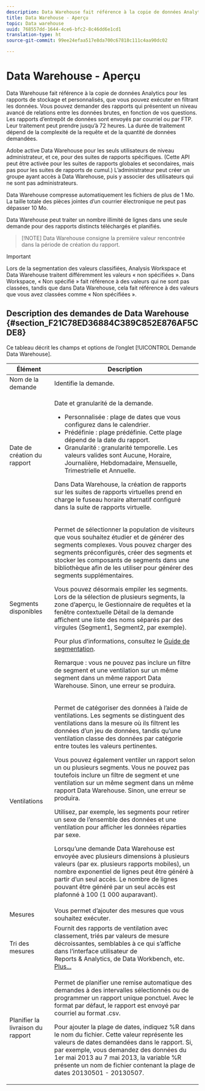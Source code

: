 ```yaml
---
description: Data Warehouse fait référence à la copie de données Analytics pour les rapports de stockage et personnalisés, que vous pouvez exécuter en filtrant les données. Vous pouvez demander des rapports qui présentent un niveau avancé de relations entre les données brutes, en fonction de vos questions. Les rapports d’entrepôt de données sont envoyés par courriel ou par FTP. Leur traitement peut prendre jusqu’à 72 heures. La durée de traitement dépend de la complexité de la requête et de la quantité de données demandées.
title: Data Warehouse - Aperçu
topic: Data warehouse
uuid: 768557dd-1644-4ce6-bfc2-8c46dd6e1cd1
translation-type: ht
source-git-commit: 99ee24efaa517e8da700c67818c111c4aa90dc02

---
```



# Data Warehouse - Aperçu

Data Warehouse fait référence à la copie de données Analytics pour les rapports de stockage et personnalisés, que vous pouvez exécuter en filtrant les données. Vous pouvez demander des rapports qui présentent un niveau avancé de relations entre les données brutes, en fonction de vos questions. Les rapports d’entrepôt de données sont envoyés par courriel ou par FTP. Leur traitement peut prendre jusqu’à 72 heures. La durée de traitement dépend de la complexité de la requête et de la quantité de données demandées.

Adobe active Data Warehouse pour les seuls utilisateurs de niveau administrateur, et ce, pour des suites de rapports spécifiques. (Cette API peut être activée pour les suites de rapports globales et secondaires, mais pas pour les suites de rapports de cumul.) L’administrateur peut créer un groupe ayant accès à Data Warehouse, puis y associer des utilisateurs qui ne sont pas administrateurs.

Data Warehouse compresse automatiquement les fichiers de plus de 1 Mo. La taille totale des pièces jointes d’un courrier électronique ne peut pas dépasser 10 Mo.

Data Warehouse peut traiter un nombre illimité de lignes dans une seule demande pour des rapports distincts téléchargés et planifiés.

> [!NOTE] Data Warehouse consigne la première valeur rencontrée dans la période de création du rapport.

>[!IMPORTANT]
>
>Lors de la segmentation des valeurs classifiées, Analysis Workspace et Data Warehouse traitent différemment les valeurs « non spécifiées ». Dans Workspace, « Non spécifié » fait référence à des valeurs qui ne sont pas classées, tandis que dans Data Warehouse, cela fait référence à des valeurs que vous avez classées comme « Non spécifiées ».

## Description des demandes de Data Warehouse {#section_F21C78ED36884C389C852E876AF5CDE8}

Ce tableau décrit les champs et options de l’onglet [!UICONTROL Demande Data Warehouse].

<table id="table_7325A2466866460E8B0AF7D696152713"> 
 <thead> 
  <tr> 
   <th colname="col1" class="entry"> Élément </th> 
   <th colname="col2" class="entry"> Description </th> 
  </tr> 
 </thead>
 <tbody> 
  <tr> 
   <td colname="col1"> <span class="wintitle"> Nom de la demande</span> </td> 
   <td colname="col2"> Identifie la demande. </td> 
  </tr> 
  <tr> 
   <td colname="col1"> <span class="wintitle"> Date de création du rapport</span> </td> 
   <td colname="col2"> <p>Date et granularité de la demande. </p> 
    <ul id="ul_C00F4529BD9E4113B517A61751B1DD5C"> 
     <li id="li_4D7C26812DF94ED7B64F985309541F46"> <span class="wintitle"> Personnalisée</span> : plage de dates que vous configurez dans le calendrier. </li> 
     <li id="li_2B272087006847148A936350D1B2D523"> <span class="wintitle"> Prédéfinie</span> : plage prédéfinie. Cette plage dépend de la date du rapport. </li> 
     <li id="li_745989965BB94D489FF7046587E13C42"> <span class="wintitle"> Granularité</span> : granularité temporelle. Les valeurs valides sont Aucune, Horaire, Journalière, Hebdomadaire, Mensuelle, Trimestrielle et Annuelle. </li> 
    </ul> <p>Dans Data Warehouse, la création de rapports sur les suites de rapports virtuelles prend en charge le fuseau horaire alternatif configuré dans la suite de rapports virtuelle. </p> </td> 
  </tr> 
  <tr> 
   <td colname="col1"> <span class="wintitle"> Segments disponibles</span> </td> 
   <td colname="col2"> <p>Permet de sélectionner la population de visiteurs que vous souhaitez étudier et de générer des segments complexes. Vous pouvez charger des segments préconfigurés, créer des segments et stocker les composants de segments dans une bibliothèque afin de les utiliser pour générer des segments supplémentaires. </p> <p>Vous pouvez désormais empiler les segments. Lors de la sélection de plusieurs segments, la zone d’aperçu, le Gestionnaire de requêtes et la fenêtre contextuelle Détail de la demande affichent une liste des noms séparés par des virgules (Segment1, Segment2, par exemple). </p> <p>Pour plus d’informations, consultez le <a href="/help/components/c-segmentation/seg-home.md"> Guide de segmentation</a>. </p> <p>Remarque : vous ne pouvez pas inclure un filtre de segment et une ventilation sur un même segment dans un même rapport Data Warehouse. Sinon, une erreur se produira. </p> </td> 
  </tr> 
  <tr> 
   <td colname="col1"> <span class="wintitle"> Ventilations</span> </td> 
   <td colname="col2"> <p>Permet de catégoriser des données à l’aide de ventilations. Les segments se distinguent des ventilations dans la mesure où ils filtrent les données d’un jeu de données, tandis qu’une ventilation classe des données par catégorie entre toutes les valeurs pertinentes. </p> Vous pouvez également ventiler un rapport selon un ou plusieurs segments. Vous ne pouvez pas toutefois inclure un filtre de segment et une ventilation sur un même segment dans un même rapport Data Warehouse. Sinon, une erreur se produira. <p> Utilisez, par exemple, les segments pour retirer un sexe de l’ensemble des données et une ventilation pour afficher les données réparties par sexe. </p> <p>Lorsqu’une demande Data Warehouse est envoyée avec plusieurs dimensions à plusieurs valeurs (par ex. plusieurs rapports mobiles), un nombre exponentiel de lignes peut être généré à partir d’un seul accès. Le nombre de lignes pouvant être généré par un seul accès est plafonné à 100 (1 000 auparavant). </p> </td> 
  </tr> 
  <tr> 
   <td colname="col1"> <span class="wintitle"> Mesures</span> </td> 
   <td colname="col2">Vous permet d’ajouter des mesures que vous souhaitez exécuter. </td> 
  </tr> 
  <tr> 
   <td colname="col1"><span class="wintitle"> Tri des mesures</span> </td> 
   <td colname="col2">Fournit des rapports de ventilation avec classement, triés par valeurs de mesure décroissantes, semblables à ce qui s’affiche dans l’interface utilisateur de Reports &amp; Analytics, de Data Workbench, etc. <a href="/help/export/data-warehouse/sorting-by-metric.md"  > Plus...</a> </td> 
  </tr> 
  <tr> 
   <td colname="col1"> <span class="wintitle"> Planifier la livraison du rapport</span> </td> 
   <td colname="col2"> <p>Permet de planifier une remise automatique des demandes à des intervalles sélectionnés ou de programmer un rapport unique ponctuel. Avec le format par défaut, le rapport est envoyé par courriel au format .csv. </p> <p>Pour ajouter la plage de dates, indiquez <span class="filepath">%R</span> dans le nom du fichier. Cette valeur représente les valeurs de dates demandées dans le rapport. Si, par exemple, vous demandez des données du 1er mai 2013 au 7 mai 2013, la variable <span class="filepath">%R</span> présente un nom de fichier contenant la plage de dates 20130501 - 20130507. </p> </td> 
  </tr> 
 </tbody> 
</table>

